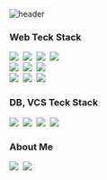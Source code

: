 <div align="left">
  
![header](https://capsule-render.vercel.app/api?type=waving&color=d2d2d2&height=300&section=header&text=KIM%20HOSUNG&fontColor=EBFBFF&fontSize=90&animation=fadeIn&fontAlignY=38&desc=Backend%20Developer💻&descAlignY=51&descAlign=62)
<h3 align="left"> Web Teck Stack </h3>
<p align="left" >
  <img src="https://img.shields.io/badge/HTML5-E34F26?style=flat-square&logo=html5&logoColor=white"/></a>&nbsp
  <img src="https://img.shields.io/badge/CSS3-1572B6?style=flat-square&logo=css3&logoColor=white"/></a>&nbsp
  <img src="https://img.shields.io/badge/JavaScript-F7DF1E?style=flat-square&logo=javascript&logoColor=black"/></a>&nbsp
  <img src="https://img.shields.io/badge/jQuery-0769AD?style=flat-square&logo=jQuery&logoColor=white"/></a>&nbsp
  <br>
  <img src="https://img.shields.io/badge/Express-000000?style=flat-square&logo=Express&logoColor=white"/></a>&nbsp
  <img src="https://img.shields.io/badge/Node.js-339933?style=flat-square&logo=Node.js&logoColor=white"/></a>&nbsp
  <img src="https://img.shields.io/badge/React-61DAFB?style=flat-square&logo=React&logoColor=black"/></a>&nbsp
  <br>
  <img src="https://img.shields.io/badge/Spring-6DB33F?style=flat-square&logo=Spring&logoColor=white"/></a>&nbsp
  <img src="https://img.shields.io/badge/springboot-6DB33F?style=flat-square&logo=springboot&logoColor=white"/></a>&nbsp
  <img src="https://img.shields.io/badge/java-007396?style=flat-square&logo=java&logoColor=white"/></a>&nbsp
  <br>
  <h3 align="left"> DB, VCS Teck Stack </h3>  
  <img src="https://img.shields.io/badge/MySQL-4479A1?style=flat-square&logo=MySQL&logoColor=white"/></a>&nbsp
  <img src="https://img.shields.io/badge/ORACLE-F80000?style=flat-square&logo=oracle&logoColor=white"/></a>&nbsp 
  <img src="https://img.shields.io/badge/Git-F05032?style=flat-square&logo=git&logoColor=white"/></a>&nbsp
  <img src="https://img.shields.io/badge/GitHub-181717?style=flat-square&logo=GitHub&logoColor=white"/></a>&nbsp  
  
  
</p>



<h3 align="left">  About Me  </h3>
<p align="left">
  <a href="https://velog.io/@hack_ho"><img src="https://img.shields.io/badge/Velog-11B48A?style=flat&logo=Vimeo&logoColor=white&link=https://velog.io/@kyu0918"/></a>&nbsp
  <a href="https://www.instagram.com/k_hosuxg/"><img src="https://img.shields.io/badge/Instagram-E4405F?style=flat&logo=Instagram&logoColor=white&link=https://www.instagram.com/bowling_kyu/"/></a>&nbsp
 </a>&nbsp
</p>
<br>




</div>

